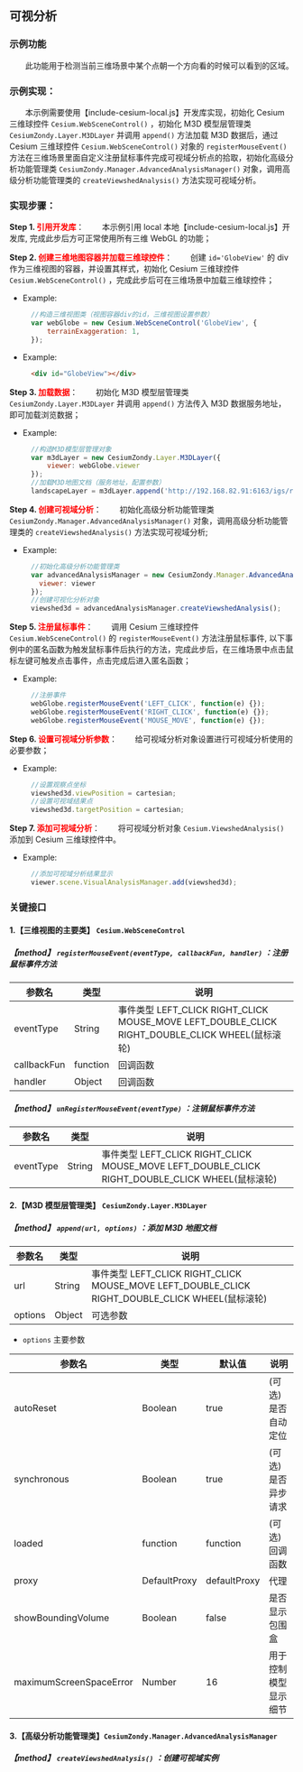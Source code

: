 ## 可视分析

### 示例功能

&ensp;&ensp;&ensp;&ensp;此功能用于检测当前三维场景中某个点朝一个方向看的时候可以看到的区域。

### 示例实现：

&ensp;&ensp;&ensp;&ensp;本示例需要使用【include-cesium-local.js】开发库实现，初始化 Cesium 三维球控件 `Cesium.WebSceneControl()` ，初始化 M3D 模型层管理类 `CesiumZondy.Layer.M3DLayer` 并调用 `append()` 方法加载 M3D 数据后，通过 Cesium 三维球控件 `Cesium.WebSceneControl()` 对象的 `registerMouseEvent()` 方法在三维场景里面自定义注册鼠标事件完成可视域分析点的拾取，初始化高级分析功能管理类 `CesiumZondy.Manager.AdvancedAnalysisManager()` 对象，调用高级分析功能管理类的 `createViewshedAnalysis()` 方法实现可视域分析。

### 实现步骤：

**Step 1. <font color=red>引用开发库</font>**：
&ensp;&ensp;&ensp;&ensp;本示例引用 local 本地【include-cesium-local.js】开发库, 完成此步后方可正常使用所有三维 WebGL 的功能；

**Step 2. <font color=red>创建三维地图容器并加载三维球控件</font>**：
&ensp;&ensp;&ensp;&ensp;创建 `id='GlobeView'` 的 div 作为三维视图的容器，并设置其样式，初始化 Cesium 三维球控件 `Cesium.WebSceneControl()` ，完成此步后可在三维场景中加载三维球控件；

- Example:

  ```Javascript
    //构造三维视图类（视图容器div的id，三维视图设置参数）
    var webGlobe = new Cesium.WebSceneControl('GlobeView', {
        terrainExaggeration: 1,
    });
  ```

- Example:
  ```html
    <div id="GlobeView"></div>
  ```

**Step 3. <font color=red>加载数据</font>**：
&ensp;&ensp;&ensp;&ensp;初始化 M3D 模型层管理类 `CesiumZondy.Layer.M3DLayer` 并调用 `append()` 方法传入 M3D 数据服务地址，即可加载浏览数据；

- Example:
  ```Javascript
    //构造M3D模型层管理对象
    var m3dLayer = new CesiumZondy.Layer.M3DLayer({
        viewer: webGlobe.viewer
    });
    //加载M3D地图文档（服务地址，配置参数）
    landscapeLayer = m3dLayer.append('http://192.168.82.91:6163/igs/rest/g3d/ZondyModels', {});
  ```

**Step 4. <font color=red>创建可视域分析</font>**：
&ensp;&ensp;&ensp;&ensp;初始化高级分析功能管理类 `CesiumZondy.Manager.AdvancedAnalysisManager()` 对象，调用高级分析功能管理类的 `createViewshedAnalysis()` 方法实现可视域分析;

- Example:
  ```Javascript
    //初始化高级分析功能管理类
    var advancedAnalysisManager = new CesiumZondy.Manager.AdvancedAnalysisManager({
      viewer: viewer
    });
    //创建可视化分析对象
    viewshed3d = advancedAnalysisManager.createViewshedAnalysis();
  ```

**Step 5. <font color=red>注册鼠标事件</font>**：
&ensp;&ensp;&ensp;&ensp;调用 Cesium 三维球控件 `Cesium.WebSceneControl()` 的 `registerMouseEvent()` 方法注册鼠标事件, 以下事例中的匿名函数为触发鼠标事件后执行的方法，完成此步后，在三维场景中点击鼠标左键可触发点击事件，点击完成后进入匿名函数；

- Example:
  ```Javascript
    //注册事件
    webGlobe.registerMouseEvent('LEFT_CLICK', function(e) {});
    webGlobe.registerMouseEvent('RIGHT_CLICK', function(e) {});
    webGlobe.registerMouseEvent('MOUSE_MOVE', function(e) {});
  ```

**Step 6. <font color=red>设置可视域分析参数</font>**：
&ensp;&ensp;&ensp;&ensp;给可视域分析对象设置进行可视域分析使用的必要参数；

- Example:
  ```Javascript
    //设置观察点坐标
    viewshed3d.viewPosition = cartesian;
    //设置可视域结果点
    viewshed3d.targetPosition = cartesian;
  ```

**Step 7. <font color=red>添加可视域分析</font>**：
&ensp;&ensp;&ensp;&ensp;将可视域分析对象 `Cesium.ViewshedAnalysis()` 添加到 Cesium 三维球控件中。

- Example:
  ```Javascript
    //添加可视域分析结果显示
    viewer.scene.VisualAnalysisManager.add(viewshed3d);
  ```

### 关键接口

#### 1.【三维视图的主要类】 `Cesium.WebSceneControl`

##### 【method】 `registerMouseEvent(eventType, callbackFun, handler)` ：注册鼠标事件方法

| 参数名      | 类型     | 说明                                                                                            |
| ----------- | -------- | ----------------------------------------------------------------------------------------------- |
| eventType   | String   | 事件类型 LEFT_CLICK RIGHT_CLICK MOUSE_MOVE LEFT_DOUBLE_CLICK RIGHT_DOUBLE_CLICK WHEEL(鼠标滚轮) |
| callbackFun | function | 回调函数                                                                                        |
| handler     | Object   | 回调函数                                                                                        |

##### 【method】 `unRegisterMouseEvent(eventType)` ：注销鼠标事件方法

| 参数名    | 类型   | 说明                                                                                            |
| --------- | ------ | ----------------------------------------------------------------------------------------------- |
| eventType | String | 事件类型 LEFT_CLICK RIGHT_CLICK MOUSE_MOVE LEFT_DOUBLE_CLICK RIGHT_DOUBLE_CLICK WHEEL(鼠标滚轮) |

#### 2.【M3D 模型层管理类】 `CesiumZondy.Layer.M3DLayer`

##### 【method】 `append(url, options)` ：添加 M3D 地图文档

| 参数名  | 类型   | 说明                                                                                            |
| ------- | ------ | ----------------------------------------------------------------------------------------------- |
| url     | String | 事件类型 LEFT_CLICK RIGHT_CLICK MOUSE_MOVE LEFT_DOUBLE_CLICK RIGHT_DOUBLE_CLICK WHEEL(鼠标滚轮) |
| options | Object | 可选参数                                                                                        |

- `options` 主要参数

| 参数名                  | 类型         | 默认值       | 说明                 |
| ----------------------- | ------------ | ------------ | -------------------- |
| autoReset               | Boolean      | true         | (可选)是否自动定位   |
| synchronous             | Boolean      | true         | (可选)是否异步请求   |
| loaded                  | function     | function     | (可选)回调函数       |
| proxy                   | DefaultProxy | defaultProxy | 代理                 |
| showBoundingVolume      | Boolean      | false        | 是否显示包围盒       |
| maximumScreenSpaceError | Number       | 16           | 用于控制模型显示细节 |

#### 3.【高级分析功能管理类】`CesiumZondy.Manager.AdvancedAnalysisManager`

##### 【method】 `createViewshedAnalysis()` ：创建可视域实例
